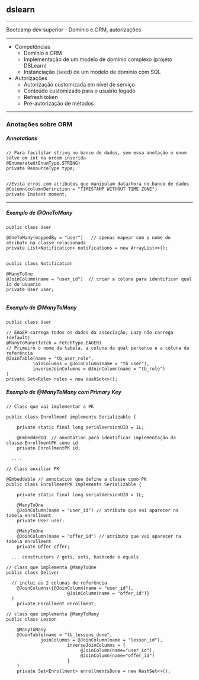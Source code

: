 ## dslearn
---

Bootcamp dev superior - Domínio e ORM, autorizações

---

* Competências
   * Domínio e ORM
   * Implementação de um modelo de domínio complexo (projeto DSLearn)
   * Instanciação (seed) de um modelo de domínio com SQL
* Autorizações
   * Autorização customizada em nível de serviço
   * Conteúdo customizado para o usuário logado
   * Refresh token
   * Pré-autorização de métodos

---
### Anotações sobre ORM 


##### Annotations

```
// Para facilitar string no banco de dados, sem essa anotação o enum salve em int na ordem inserida
@Enumerated(EnumType.STRING) 
private ResourceType type;
  
```

```
//Evita erros com atributos que manipulam data/hora no banco de dados
@Column(columnDefinition = "TIMESTAMP WITHOUT TIME ZONE")
private Instant moment;

```
---

##### Exemplo de @OneToMany

```
public class User 

@OneToMany(mappedBy = "user")   // apenas mapear com o nome do atributo na classe relacionada
private List<Notification> notifications = new ArrayList<>();
  
```

```
public class Notification

@ManyToOne
@JoinColumn(name = "user_id")  // criar a coluna para identificar qual id do usuario
private User user;
  
```

##### Exemplo de @ManyToMany

```
public class User 

// EAGER carrega todos os dados da associação, Lazy não carrega (default)
@ManyToMany(fetch = FetchType.EAGER) 
// Primeiro o nome da tabela, a coluna da qual pertence e a coluna da referência
@JoinTable(name = "tb_user_role", 
          joinColumns = @JoinColumn(name = "tb_user"),
          inverseJoinColumns = @JoinColumn(name = "tb_role")
)	
private Set<Role> roles = new HashSet<>();

```


##### Exemplo de @ManyToMany com Primary Key

```
// Class que vai implementar a PK

public class Enrollment implements Serializable {

	private static final long serialVersionUID = 1L;

	@EmbeddedId  // annotation para identificar implementação da classe EnrollmentPK como id
	private EnrollmentPK id;
  
  ....

```

```
// Class auxiliar PK

@Embeddable // annotation que define a classe como PK
public class EnrollmentPK implements Serializable {

	private static final long serialVersionUID = 1L;

	@ManyToOne      
	@JoinColumn(name = "user_id") // atributo que vai aparecer na tabela enrollment
	private User user;

	@ManyToOne
	@JoinColumn(name = "offer_id") // atributo que vai aparecer na tabela enrollment
	private Offer offer;
  
  ... constructors / gets, sets, hashcode e equals

```

```
// class que implementa @ManyToOne 
public class Deliver 

  // inclui as 2 colunas de referência
	@JoinColumns({@JoinColumn(name = "user_id"),
				       @JoinColumn(name = "offer_id")}
  )
	private Enrollment enrollment;
```

```
// class que implementa @ManyToMany
public class Lesson

	@ManyToMany
	@JoinTable(name = "tb_lessons_done", 
             joinColumns = @JoinColumn(name = "lesson_id"),
					   inverseJoinColumns = {
							@JoinColumn(name="user_id"),
							@JoinColumn(name="offer_id")
					   }
	)
	private Set<Enrollment> enrollmentsDone = new HashSet<>();
```
